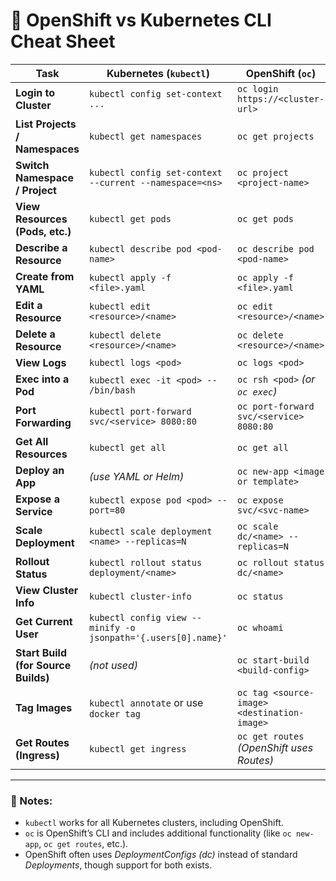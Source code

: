 # 🧭 OpenShift vs Kubernetes CLI Cheat Sheet

| **Task**                            | **Kubernetes (`kubectl`)**                     | **OpenShift (`oc`)**                          |
|-------------------------------------|------------------------------------------------|-----------------------------------------------|
| **Login to Cluster**               | `kubectl config set-context ...`              | `oc login https://<cluster-url>`              |
| **List Projects / Namespaces**     | `kubectl get namespaces`                      | `oc get projects`                             |
| **Switch Namespace / Project**     | `kubectl config set-context --current --namespace=<ns>` | `oc project <project-name>`           |
| **View Resources (Pods, etc.)**    | `kubectl get pods`                            | `oc get pods`                                 |
| **Describe a Resource**            | `kubectl describe pod <pod-name>`             | `oc describe pod <pod-name>`                  |
| **Create from YAML**               | `kubectl apply -f <file>.yaml`                | `oc apply -f <file>.yaml`                     |
| **Edit a Resource**                | `kubectl edit <resource>/<name>`              | `oc edit <resource>/<name>`                   |
| **Delete a Resource**              | `kubectl delete <resource>/<name>`            | `oc delete <resource>/<name>`                 |
| **View Logs**                      | `kubectl logs <pod>`                          | `oc logs <pod>`                               |
| **Exec into a Pod**                | `kubectl exec -it <pod> -- /bin/bash`         | `oc rsh <pod>` *(or `oc exec`)*               |
| **Port Forwarding**                | `kubectl port-forward svc/<service> 8080:80`  | `oc port-forward svc/<service> 8080:80`       |
| **Get All Resources**              | `kubectl get all`                             | `oc get all`                                  |
| **Deploy an App**                  | *(use YAML or Helm)*                          | `oc new-app <image or template>`              |
| **Expose a Service**               | `kubectl expose pod <pod> --port=80`          | `oc expose svc/<svc-name>`                    |
| **Scale Deployment**               | `kubectl scale deployment <name> --replicas=N`| `oc scale dc/<name> --replicas=N`             |
| **Rollout Status**                 | `kubectl rollout status deployment/<name>`    | `oc rollout status dc/<name>`                 |
| **View Cluster Info**              | `kubectl cluster-info`                        | `oc status`                                   |
| **Get Current User**               | `kubectl config view --minify -o jsonpath='{.users[0].name}'` | `oc whoami`                     |
| **Start Build (for Source Builds)**| *(not used)*                                  | `oc start-build <build-config>`               |
| **Tag Images**                     | `kubectl annotate` or use `docker tag`        | `oc tag <source-image> <destination-image>`   |
| **Get Routes (Ingress)**           | `kubectl get ingress`                         | `oc get routes` *(OpenShift uses Routes)*     |

---

### 📝 Notes:
- `kubectl` works for all Kubernetes clusters, including OpenShift.
- `oc` is OpenShift’s CLI and includes additional functionality (like `oc new-app`, `oc get routes`, etc.).
- OpenShift often uses *DeploymentConfigs (dc)* instead of standard *Deployments*, though support for both exists.
